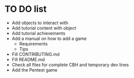 # TO DO list

- Add objects to interact with
- Add tutorial content with object
- Add tutorial achievements
- Add a manual on how to add a game
  - Requirements
  - Tips
- Fill CONTRIBUTING.md
- Fill README.md
- Check all files for complete CBH and temporary dev lines
- Add the Pentest game